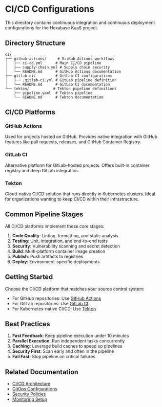# CI/CD Configurations

This directory contains continuous integration and continuous deployment configurations for the Hexabase KaaS project.

## Directory Structure

```
ci/
├── github-actions/     # GitHub Actions workflows
│   ├── ci-cd.yml      # Main CI/CD pipeline
│   ├── supply-chain.yml # Supply chain security
│   └── README.md      # GitHub Actions documentation
├── gitlab-ci/         # GitLab CI configurations
│   ├── .gitlab-ci.yml # GitLab pipeline definition
│   └── README.md      # GitLab CI documentation
└── tekton/           # Tekton pipeline definitions
    ├── pipeline.yaml  # Tekton pipeline
    └── README.md      # Tekton documentation
```

## CI/CD Platforms

### GitHub Actions
Used for projects hosted on GitHub. Provides native integration with GitHub features like pull requests, releases, and GitHub Container Registry.

### GitLab CI
Alternative platform for GitLab-hosted projects. Offers built-in container registry and deep GitLab integration.

### Tekton
Cloud-native CI/CD solution that runs directly in Kubernetes clusters. Ideal for organizations wanting to keep CI/CD within their infrastructure.

## Common Pipeline Stages

All CI/CD platforms implement these core stages:

1. **Code Quality**: Linting, formatting, and static analysis
2. **Testing**: Unit, integration, and end-to-end tests
3. **Security**: Vulnerability scanning and secret detection
4. **Build**: Multi-platform container image creation
5. **Publish**: Push artifacts to registries
6. **Deploy**: Environment-specific deployments

## Getting Started

Choose the CI/CD platform that matches your source control system:

- For GitHub repositories: Use [GitHub Actions](./github-actions/README.md)
- For GitLab repositories: Use [GitLab CI](./gitlab-ci/README.md)
- For Kubernetes-native CI/CD: Use [Tekton](./tekton/README.md)

## Best Practices

1. **Fast Feedback**: Keep pipeline execution under 10 minutes
2. **Parallel Execution**: Run independent tasks concurrently
3. **Caching**: Leverage build caches to speed up pipelines
4. **Security First**: Scan early and often in the pipeline
5. **Fail Fast**: Stop pipeline on critical failures

## Related Documentation

- [CI/CD Architecture](../docs/architecture/cicd-architecture.md)
- [GitOps Configurations](../deployments/gitops/)
- [Security Policies](../deployments/policies/)
- [Monitoring Setup](../deployments/monitoring/)